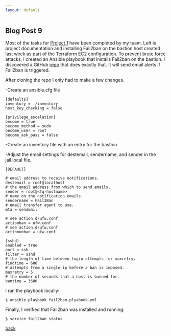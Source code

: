 ```yaml
---
layout: default
---
```


## Blog Post 9



Most of the tasks for [Project 1](https://github.com/alexcoward/Project1Infrastructure) have been completed by my team. Left is project documentation and installing Fail2ban on the bastion host created last week as part of the Terraform EC2 configuration.
To prevent brute force attacks, I created an Ansible playbook that installs Fail2ban on the bastion. I discovered a GitHub [repo](https://gist.github.com/5car1z/76dd1e48f9b16dbd2fb370bba1e2d393) that does exactly that. It will send email alerts if Fail2ban is triggered.

After cloning the repo I only had to make a few changes.

-Create an ansible.cfg file 

    [defaults]
    inventory = ./inventory
    host_key_checking = false

    [privilege_escalation]
    become = true
    become_method = sudo
    become_user = root
    become_ask_pass = false


-Create an inventory file with an entry for the bastion

-Adjust the email settings for destemail, sendername, and sender in the jail.local file. 

    [DEFAULT]

    # email address to receive notifications.
    destemail = root@localhost
    # the email address from which to send emails.
    sender = root@<fq-hostname>
    # name on the notification emails.
    sendername = Fail2Ban
    # email transfer agent to use.
    mta = sendmail

    # see action.d/ufw.conf
    actionban = ufw.conf
    # see action.d/ufw.conf
    actionunban = ufw.conf

    [sshd]
    enabled = true
    port = ssh
    filter = sshd
    # the length of time between login attempts for maxretry.
    findtime = 600
    # attempts from a single ip before a ban is imposed.
    maxretry = 5
    # the number of seconds that a host is banned for.
    bantime = 3600

I ran the playbook locally: 

    $ ansible-playbook fail2ban-plyabook.yml

Finally, I verified that Fail2ban was installed and running:

    $ service fail2ban status




[back](../blog.html)
